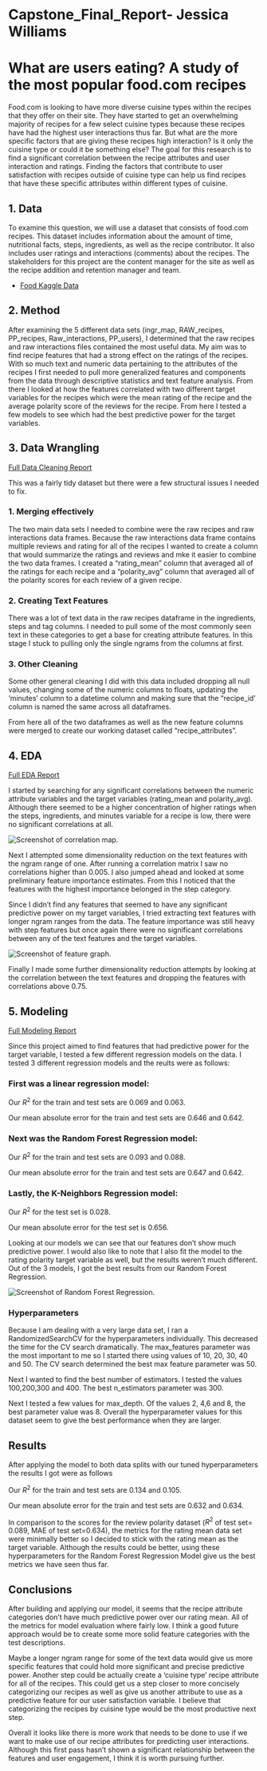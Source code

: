 # Capstone_Final_Report- Jessica Williams
# What are users eating? A study of the most popular food.com recipes
Food.com is looking to have more diverse cuisine types within the recipes that they offer on their site. They have started to get an overwhelming majority of recipes for a few select cuisine types because these recipes have had the highest user interactions thus far. But what are the more specific factors that are giving these recipes high interaction? Is it only the cuisine type or could it be something else? The goal for this research is to find a significant correlation between the recipe attributes and user interaction and ratings. Finding the factors that contribute to user satisfaction with recipes outside of cuisine type can help us find recipes that have these specific attributes within different types of cuisine.

## 1. Data
To examine this question, we will use a dataset that consists of food.com recipes. This dataset includes information about the amount of time, nutritional facts, steps, ingredients, as well as the recipe contributor. It also includes user ratings and interactions (comments) about the recipes. The stakeholders for this project are the content manager for the site as well as the recipe addition and retention manager and team.
- [Food Kaggle Data](https://www.kaggle.com/datasets/shuyangli94/food-com-recipes-and-user-interactions?select=RAW_recipes.csv)

## 2. Method
After examining the 5 different data sets (ingr_map, RAW_recipes, PP_recipes, Raw_interactions, PP_users), I determined that the raw recipes and raw interactions files contained the most useful data. My aim was to find recipe features that had a strong effect on the ratings of the recipes. With so much text and numeric data pertaining to the attributes of the recipes I first needed to pull more generalized features and components from the data through descriptive statistics and text feature analysis. From there I looked at how the features correlated with two different target variables for the recipes which were the mean rating of the recipe and the average polarity score of the reviews for the recipe. From here I tested a few models to see which had the best predictive power for the target variables.

## 3. Data Wrangling
[Full Data Cleaning Report](https://github.com/jwatki8/Projects/blob/main/Capstone%20project%20data%20wrangling%20.ipynb)

This was a fairly tidy dataset but there were a few structural issues I needed to fix.
### 1.	Merging effectively

The two main data sets I needed to combine were the raw recipes and raw interactions data frames. Because the raw interactions data frame contains multiple reviews and rating for all of the recipes I wanted to create a column that would summarize the ratings and reviews and mke it easier to combine the two data frames. I created a “rating_mean” column that averaged all of the ratings for each recipe and a “polarity_avg” column that averaged all of the polarity scores for each review of a given recipe.

### 2.	Creating Text Features

There was a lot of text data in the raw recipes dataframe in the ingredients, steps and tag columns. I needed to pull some of the most commonly seen text in these categories to get a base for creating attribute features. In this stage I stuck to pulling only the single ngrams from the columns at first.

### 3.	Other Cleaning

Some other general cleaning I did with this data included dropping all null values, changing some of the numeric columns to floats, updating the ‘minutes’ column to a datetime column and making sure that the “recipe_id’ column is named the same across all dataframes.

From here all of the two dataframes as well as the new feature columns were merged to create our working dataset called “recipe_attributes”.

## 4. EDA

[Full EDA Report](https://github.com/jwatki8/Projects/blob/main/Capstone%20%20Exploratory%20Data%20Analysis%20(EDA).ipynb)

I started by searching for any significant correlations between the numeric attribute variables and the target variables (rating_mean and polarity_avg). Although there seemed to be a higher concentration of higher ratings when the steps, ingredients, and minutes variable for a recipe is low, there were no significant correlations at all.

![Screenshot of correlation map.](/Read%20me%20files/correlation%20map.png)

Next I attempted some dimensionality reduction on the text features with the ngram range of one. After running a correlation matrix I saw no correlations higher than 0.005. I also jumped ahead and looked at some preliminary feature importance estimates. From this I noticed that the features with the highest importance belonged in the step category.

Since I didn’t find any features that seemed to have any significant predictive power on my target variables, I tried extracting text features with longer ngram ranges from the data. The feature importance was still heavy with step features but once again there were no significant correlations between any of the text features and the target variables.

![Screenshot of feature graph.](/Read%20me%20files/Feature%20importance.png)


Finally I made some further dimensionality reduction attempts by looking at the correlation between the text features and dropping the features with correlations above 0.75.


## 5. Modeling

[Full Modeling Report](https://github.com/jwatki8/Projects/blob/main/Capstone%20-%20Modeling.ipynb)

Since this project aimed to find features that had predictive power for the target variable, I tested a few different regression models on the data. I tested 3 different regression models and the reults were as follows:

### First was a linear regression model:

Our $R^2$ for the train and test sets are 0.069 and 0.063.

Our mean absolute error for the train and test sets are 0.646 and 0.642.

### Next was the Random Forest Regression model:

Our $R^2$ for the train and test sets are 0.093 and 0.088.

Our mean absolute error for the train and test sets are 0.647 and 0.642.

### Lastly, the K-Neighbors Regression model:

Our $R^2$ for the test set is 0.028.

Our mean absolute error for the test set is 0.656.

Looking at our models we can see that our features don’t show much predictive power. I would also like to note that I also fit the model to the rating polarity target variable as well, but the results weren’t much different.  Out of the 3 models, I got the best results from our Random Forest Regression.

![Screenshot of Random Forest Regression.](/Read%20me%20files/random%20forest%20plot%201.png)

### Hyperparameters 

Because I am dealing with a very large data set, I ran a RandomizedSearchCV for the hyperparameters individually. This decreased the time for the CV search dramatically. The max_features parameter was the most important to me so I started there using values of 10, 20, 30, 40 and 50. The CV search determined the best max feature parameter was 50.

Next I wanted to find the best number of estimators. I tested the values 100,200,300 and 400. The best n_estimators parameter was 300.

Next I tested a few values for max_depth. Of the values 2, 4,6 and 8, the best parameter value was 8. Overall the hyperparameter values for this dataset seem to give the best performance when they are larger.


## Results

After applying the model to both data splits with our tuned hyperparameters the results I got were as follows


Our $R^2$ for the train and test sets are 0.134 and 0.105. 

Our mean absolute error for the train and test sets are 0.632 and 0.634.

In comparison to the scores for the review polarity dataset ($R^2$ of test set= 0.089, MAE of test set=0.634), the metrics for the rating mean data set were minimally better so I decided to stick with the rating mean as the target variable. Although the results could be better, using these hyperparameters for the Random Forest Regression Model give us the best metrics we have seen thus far.



## Conclusions

After building and applying our model, it seems that the recipe attribute categories don’t have much predictive power over our rating mean. All of the metrics for model evaluation where fairly low. I think a good future approach would be to create some more solid feature categories with the test descriptions. 

Maybe a longer ngram range for some of the text data would give us more specific features that could hold more significant and precise predictive power. Another step could be actually create a ‘cuisine type’ recipe attribute for all of the recipes. This could get us a step closer to more concisely categorizing our recipes as well as give us another attribute to use as a predictive feature for our user satisfaction variable. I believe that categorizing the recipes by cuisine type would be the most productive next step.

Overall it looks like there is more work that needs to be done to use if we want to make use of our recipe attributes for predicting user interactions. Although this first pass hasn’t shown a significant relationship between the features and user engagement, I think it is worth pursuing further.
